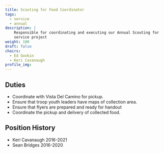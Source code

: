 ```yaml
---
title: Scouting for Food Coordinator
tags:
  - service
  - annual
description: |
    Responsible for coordinating and executing our Annual Scouting for Food
    service project
weight: 100
draft: false
chairs:
  - Ed Gookin
  - Keri Cavanaugh
profile_img:
---
```


## Duties

- Coordinate with Vista Del Camino for pickup.
- Ensure that troop youth leaders have maps of collection area.
- Ensure that flyers are prepared and ready for handout
- Coordinate the pickup and delivery of collected food.

## Position History

- Keri Cavanaugh 2016-2021
- Sean Bridges 2016-2020

